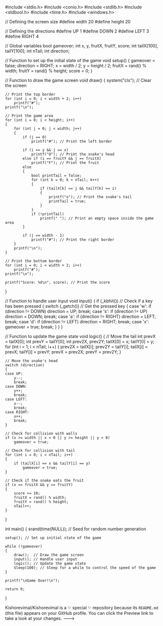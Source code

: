 #include <stdio.h>
#include <conio.h>
#include <stdlib.h>
#include <stdbool.h>
#include <time.h>
#include <windows.h>

// Defining the screen size
#define width 20
#define height 20

// Defining the directions
#define UP 1
#define DOWN 2
#define LEFT 3
#define RIGHT 4

// Global variables
bool gameover;
int x, y, fruitX, fruitY, score;
int tailX[100], tailY[100];
int nTail;
int direction;

// Function to set up the initial state of the game
void setup()
{
    gameover = false;
    direction = RIGHT;
    x = width / 2;
    y = height / 2;
    fruitX = rand() % width;
    fruitY = rand() % height;
    score = 0;
}

// Function to draw the game screen
void draw()
{
    system("cls"); // Clear the screen

    // Print the top border
    for (int i = 0; i < width + 2; i++)
        printf("#");
    printf("\n");

    // Print the game area
    for (int i = 0; i < height; i++)
    {
        for (int j = 0; j < width; j++)
        {
            if (j == 0)
                printf("#"); // Print the left border

            if (i == y && j == x)
                printf("O"); // Print the snake's head
            else if (i == fruitY && j == fruitX)
                printf("F"); // Print the fruit
            else
            {
                bool printTail = false;
                for (int k = 0; k < nTail; k++)
                {
                    if (tailX[k] == j && tailY[k] == i)
                    {
                        printf("o"); // Print the snake's tail
                        printTail = true;
                    }
                }
                if (!printTail)
                    printf(" "); // Print an empty space inside the game area
            }

            if (j == width - 1)
                printf("#"); // Print the right border
        }
        printf("\n");
    }

    // Print the bottom border
    for (int i = 0; i < width + 2; i++)
        printf("#");
    printf("\n");

    printf("Score: %d\n", score); // Print the score
}

// Function to handle user input
void input()
{
    if (_kbhit()) // Check if a key has been pressed
    {
        switch (_getch()) // Get the pressed key
        {
        case 'w':
            if (direction != DOWN)
                direction = UP;
            break;
        case 's':
            if (direction != UP)
                direction = DOWN;
            break;
        case 'a':
            if (direction != RIGHT)
                direction = LEFT;
            break;
        case 'd':
            if (direction != LEFT)
                direction = RIGHT;
            break;
        case 'x':
            gameover = true;
            break;
        }
    }
}

// Function to update the game state
void logic()
{
    // Move the tail
    int prevX = tailX[0];
    int prevY = tailY[0];
    int prev2X, prev2Y;
    tailX[0] = x;
    tailY[0] = y;
    for (int i = 1; i < nTail; i++)
    {
        prev2X = tailX[i];
        prev2Y = tailY[i];
        tailX[i] = prevX;
        tailY[i] = prevY;
        prevX = prev2X;
        prevY = prev2Y;
    }

    // Move the snake's head
    switch (direction)
    {
    case UP:
        y--;
        break;
    case DOWN:
        y++;
        break;
    case LEFT:
        x--;
        break;
    case RIGHT:
        x++;
        break;
    }

    // Check for collision with walls
    if (x >= width || x < 0 || y >= height || y < 0)
        gameover = true;

    // Check for collision with tail
    for (int i = 0; i < nTail; i++)
    {
        if (tailX[i] == x && tailY[i] == y)
            gameover = true;
    }

    // Check if the snake eats the fruit
    if (x == fruitX && y == fruitY)
    {
        score += 10;
        fruitX = rand() % width;
        fruitY = rand() % height;
        nTail++;
    }
}

int main()
{
    srand(time(NULL)); // Seed for random number generation

    setup(); // Set up initial state of the game

    while (!gameover)
    {
        draw();  // Draw the game screen
        input(); // Handle user input
        logic(); // Update the game state
        Sleep(100); // Sleep for a while to control the speed of the game
    }

    printf("\nGame Over!\n");

    return 0;
}

Kishorevimal/Kishorevimal is a ✨ special ✨ repository because its `README.md` (this file) appears on your GitHub profile.
You can click the Preview link to take a look at your changes.
--->
